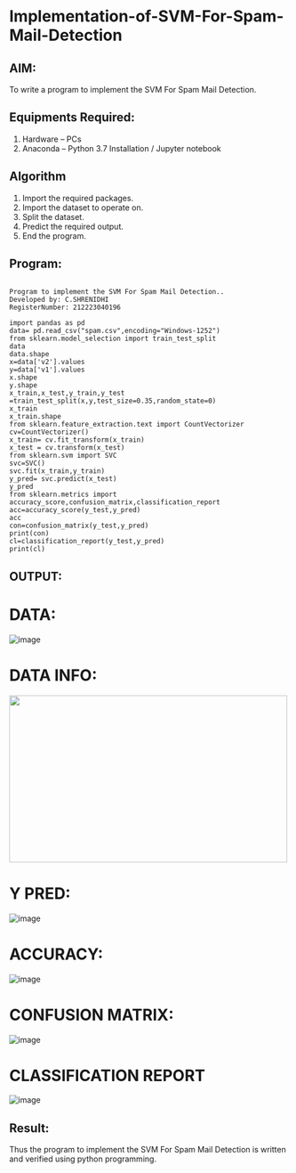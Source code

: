 # Implementation-of-SVM-For-Spam-Mail-Detection

## AIM:
To write a program to implement the SVM For Spam Mail Detection.

## Equipments Required:
1. Hardware – PCs
2. Anaconda – Python 3.7 Installation / Jupyter notebook

## Algorithm
1. Import the required packages.
2. Import the dataset to operate on.
3. Split the dataset.
4. Predict the required output.
5. End the program.

## Program:
```

Program to implement the SVM For Spam Mail Detection..
Developed by: C.SHRENIDHI
RegisterNumber: 212223040196
```

```
import pandas as pd
data= pd.read_csv("spam.csv",encoding="Windows-1252")
from sklearn.model_selection import train_test_split
data
data.shape
x=data['v2'].values
y=data['v1'].values
x.shape
y.shape
x_train,x_test,y_train,y_test =train_test_split(x,y,test_size=0.35,random_state=0)
x_train
x_train.shape
from sklearn.feature_extraction.text import CountVectorizer
cv=CountVectorizer()
x_train= cv.fit_transform(x_train)
x_test = cv.transform(x_test)
from sklearn.svm import SVC
svc=SVC()
svc.fit(x_train,y_train)
y_pred= svc.predict(x_test)
y_pred
from sklearn.metrics import accuracy_score,confusion_matrix,classification_report
acc=accuracy_score(y_test,y_pred)
acc
con=confusion_matrix(y_test,y_pred)
print(con)
cl=classification_report(y_test,y_pred)
print(cl)
```





## OUTPUT:

# DATA:
![image](https://github.com/shrenidhi28/Implementation-of-SVM-For-Spam-Mail-Detection/assets/155261096/d02bf714-d32e-4724-b490-89fc5a731d82)

# DATA INFO:
<img src="https://github.com/shrenidhi28/Implementation-of-SVM-For-Spam-Mail-Detection/assets/155261096/a9bb9790-d565-4b4b-b80b-a2ec97afa7b4" width=500 height=300>

# Y PRED:
![image](https://github.com/shrenidhi28/Implementation-of-SVM-For-Spam-Mail-Detection/assets/155261096/ae874e14-60a6-4f76-8227-3fd3d536888b)

# ACCURACY:
![image](https://github.com/shrenidhi28/Implementation-of-SVM-For-Spam-Mail-Detection/assets/155261096/48b2e57e-639a-40e9-91d2-885d4b30b2da)

# CONFUSION MATRIX:
![image](https://github.com/shrenidhi28/Implementation-of-SVM-For-Spam-Mail-Detection/assets/155261096/0726a229-081f-4ed5-aa00-ba31464150e5)

# CLASSIFICATION REPORT
![image](https://github.com/shrenidhi28/Implementation-of-SVM-For-Spam-Mail-Detection/assets/155261096/cf0c6d3c-b89a-4035-b249-f8d874a79ba2)




## Result:
Thus the program to implement the SVM For Spam Mail Detection is written and verified using python programming.
